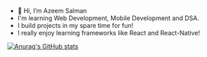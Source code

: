 - 👋 Hi, I’m Azeem Salman
- I'm learning Web Development, Mobile Development and DSA.
- I build projects in my spare time for fun!
- I really enjoy learning frameworks like React and React-Native!

[![Anurag's GitHub stats](https://github-readme-stats.vercel.app/api?username=salman4js)](https://github.com/anuraghazra/github-readme-stats)


<!---
salman4js/salman4js is a ✨ special ✨ repository because its `README.md` (this file) appears on your GitHub profile.
You can click the Preview link to take a look at your changes.
--->
